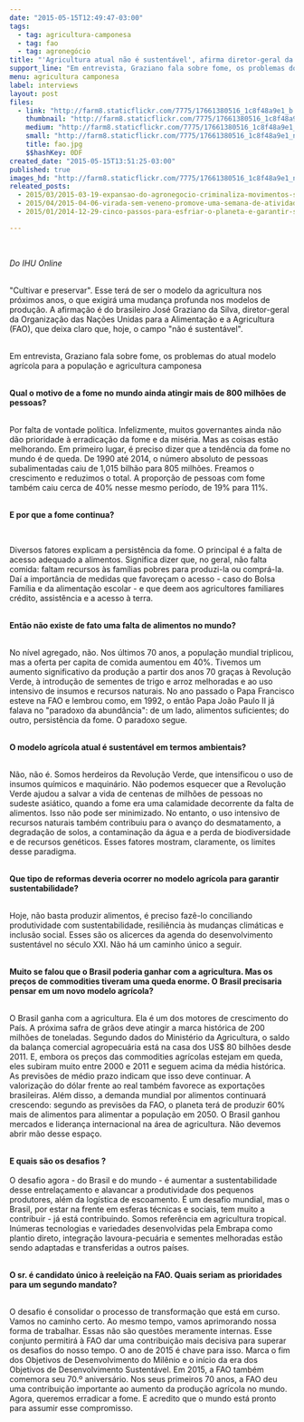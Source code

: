 ```yaml
---
date: "2015-05-15T12:49:47-03:00"
tags:
  - tag: agricultura-camponesa
  - tag: fao
  - tag: agronegócio
title: "'Agricultura atual não é sustentável', afirma diretor-geral da FAO "
support_line: "Em entrevista, Graziano fala sobre fome, os problemas do atual modelo agrícola e agricultura camponesa. "
menu: agricultura camponesa
label: interviews
layout: post
files:
  - link: "http://farm8.staticflickr.com/7775/17661380516_1c8f48a9e1_b.jpg"
    thumbnail: "http://farm8.staticflickr.com/7775/17661380516_1c8f48a9e1_t.jpg"
    medium: "http://farm8.staticflickr.com/7775/17661380516_1c8f48a9e1_z.jpg"
    small: "http://farm8.staticflickr.com/7775/17661380516_1c8f48a9e1_n.jpg"
    title: fao.jpg
    $$hashKey: 0DF
created_date: "2015-05-15T13:51:25-03:00"
published: true
images_hd: "http://farm8.staticflickr.com/7775/17661380516_1c8f48a9e1_n.jpg"
releated_posts:
  - 2015/03/2015-03-19-expansao-do-agronegocio-criminaliza-movimentos-sociais-no-paraguai.md
  - 2015/04/2015-04-06-virada-sem-veneno-promove-uma-semana-de-atividades-pela-saude.md
  - 2015/01/2014-12-29-cinco-passos-para-esfriar-o-planeta-e-garantir-soberania-alimentar.md

---
```

<p>&nbsp;</p>

<p><em>Do IHU&nbsp;Online</em></p>

<p><br />
&quot;Cultivar e preservar&quot;. Esse ter&aacute; de ser o modelo da agricultura nos pr&oacute;ximos anos, o que exigir&aacute; uma mudan&ccedil;a profunda nos modelos de produ&ccedil;&atilde;o. A afirma&ccedil;&atilde;o &eacute; do brasileiro Jos&eacute; Graziano da Silva, diretor-geral da Organiza&ccedil;&atilde;o das Na&ccedil;&otilde;es Unidas para a Alimenta&ccedil;&atilde;o e a Agricultura (FAO), que deixa claro que, hoje, o campo &quot;n&atilde;o &eacute; sustent&aacute;vel&quot;.</p>

<p><br />
Em entrevista, Graziano fala sobre fome, os problemas do atual modelo agr&iacute;cola para a popula&ccedil;&atilde;o e agricultura camponesa</p>

<p><br />
<strong>Qual o motivo de a fome no mundo ainda atingir mais de 800 milh&otilde;es de pessoas?</strong></p>

<p><br />
Por falta de vontade pol&iacute;tica. Infelizmente, muitos governantes ainda n&atilde;o d&atilde;o prioridade &agrave; erradica&ccedil;&atilde;o da fome e da mis&eacute;ria. Mas as coisas est&atilde;o melhorando. Em primeiro lugar, &eacute; preciso dizer que a tend&ecirc;ncia da fome no mundo &eacute; de queda. De 1990 at&eacute; 2014, o n&uacute;mero absoluto de pessoas subalimentadas caiu de 1,015 bilh&atilde;o para 805 milh&otilde;es. Freamos o crescimento e reduzimos o total. A propor&ccedil;&atilde;o de pessoas com fome tamb&eacute;m caiu cerca de 40% nesse mesmo per&iacute;odo, de 19% para 11%.</p>

<p><br />
<strong>E por que a fome continua?</strong></p>

<p>&nbsp;</p>

<p>Diversos fatores explicam a persist&ecirc;ncia da fome. O principal &eacute; a falta de acesso adequado a alimentos. Significa dizer que, no geral, n&atilde;o falta comida: faltam recursos &agrave;s fam&iacute;lias pobres para produzi-la ou compr&aacute;-la. Da&iacute; a import&acirc;ncia de medidas que favore&ccedil;am o acesso - caso do Bolsa Fam&iacute;lia e da alimenta&ccedil;&atilde;o escolar - e que deem aos agricultores familiares cr&eacute;dito, assist&ecirc;ncia e a acesso &agrave; terra.</p>

<p><br />
<strong>Ent&atilde;o n&atilde;o existe de fato uma falta de alimentos no mundo?</strong></p>

<p><br />
No n&iacute;vel agregado, n&atilde;o. Nos &uacute;ltimos 70 anos, a popula&ccedil;&atilde;o mundial triplicou, mas a oferta per capita de comida aumentou em 40%. Tivemos um aumento significativo da produ&ccedil;&atilde;o a partir dos anos 70 gra&ccedil;as &agrave; Revolu&ccedil;&atilde;o Verde, &agrave; introdu&ccedil;&atilde;o de sementes de trigo e arroz melhoradas e ao uso intensivo de insumos e recursos naturais. No ano passado o Papa Francisco esteve na FAO e lembrou como, em 1992, o ent&atilde;o Papa Jo&atilde;o Paulo II j&aacute; falava no &quot;paradoxo da abund&acirc;ncia&quot;: de um lado, alimentos suficientes; do outro, persist&ecirc;ncia da fome. O paradoxo segue.</p>

<p><br />
<strong>O modelo agr&iacute;cola atual &eacute; sustent&aacute;vel em termos ambientais?</strong></p>

<p><br />
N&atilde;o, n&atilde;o &eacute;. Somos herdeiros da Revolu&ccedil;&atilde;o Verde, que intensificou o uso de insumos qu&iacute;micos e maquin&aacute;rio. N&atilde;o podemos esquecer que a Revolu&ccedil;&atilde;o Verde ajudou a salvar a vida de centenas de milh&otilde;es de pessoas no sudeste asi&aacute;tico, quando a fome era uma calamidade decorrente da falta de alimentos. Isso n&atilde;o pode ser minimizado. No entanto, o uso intensivo de recursos naturais tamb&eacute;m contribuiu para o avan&ccedil;o do desmatamento, a degrada&ccedil;&atilde;o de solos, a contamina&ccedil;&atilde;o da &aacute;gua e a perda de biodiversidade e de recursos gen&eacute;ticos. Esses fatores mostram, claramente, os limites desse paradigma.</p>

<p><br />
<strong>Que tipo de reformas deveria ocorrer no modelo agr&iacute;cola para garantir sustentabilidade?</strong></p>

<p><br />
Hoje, n&atilde;o basta produzir alimentos, &eacute; preciso faz&ecirc;-lo conciliando produtividade com sustentabilidade, resili&ecirc;ncia &agrave;s mudan&ccedil;as clim&aacute;ticas e inclus&atilde;o social. Esses s&atilde;o os alicerces da agenda do desenvolvimento sustent&aacute;vel no s&eacute;culo XXI. N&atilde;o h&aacute; um caminho &uacute;nico a seguir.</p>

<p><br />
<strong>Muito se falou que o Brasil poderia ganhar com a agricultura. Mas os pre&ccedil;os de commodities tiveram uma queda enorme. O Brasil precisaria pensar em um novo modelo agr&iacute;cola?</strong></p>

<p><br />
O Brasil ganha com a agricultura. Ela &eacute; um dos motores de crescimento do Pa&iacute;s. A pr&oacute;xima safra de gr&atilde;os deve atingir a marca hist&oacute;rica de 200 milh&otilde;es de toneladas. Segundo dados do Minist&eacute;rio da Agricultura, o saldo da balan&ccedil;a comercial agropecu&aacute;ria est&aacute; na casa dos US$ 80 bilh&otilde;es desde 2011. E, embora os pre&ccedil;os das commodities agr&iacute;colas estejam em queda, eles subiram muito entre 2000 e 2011 e seguem acima da m&eacute;dia hist&oacute;rica. As previs&otilde;es de m&eacute;dio prazo indicam que isso deve continuar. A valoriza&ccedil;&atilde;o do d&oacute;lar frente ao real tamb&eacute;m favorece as exporta&ccedil;&otilde;es brasileiras. Al&eacute;m disso, a demanda mundial por alimentos continuar&aacute; crescendo: segundo as previs&otilde;es da FAO, o planeta ter&aacute; de produzir 60% mais de alimentos para alimentar a popula&ccedil;&atilde;o em 2050. O Brasil ganhou mercados e lideran&ccedil;a internacional na &aacute;rea de agricultura. N&atilde;o devemos abrir m&atilde;o desse espa&ccedil;o.</p>

<p><br />
<strong>E quais s&atilde;o os desafios ?</strong><br />
<br />
O desafio agora - do Brasil e do mundo - &eacute; aumentar a sustentabilidade desse entrela&ccedil;amento e alavancar a produtividade dos pequenos produtores, al&eacute;m da log&iacute;stica de escoamento. &Eacute; um desafio mundial, mas o Brasil, por estar na frente em esferas t&eacute;cnicas e sociais, tem muito a contribuir - j&aacute; est&aacute; contribuindo. Somos refer&ecirc;ncia em agricultura tropical. In&uacute;meras tecnologias e variedades desenvolvidas pela Embrapa como plantio direto, integra&ccedil;&atilde;o lavoura-pecu&aacute;ria e sementes melhoradas est&atilde;o sendo adaptadas e transferidas a outros pa&iacute;ses.</p>

<p><br />
<strong>O sr. &eacute; candidato &uacute;nico &agrave; reelei&ccedil;&atilde;o na FAO. Quais seriam as prioridades para um segundo mandato?</strong></p>

<p><br />
O desafio &eacute; consolidar o processo de transforma&ccedil;&atilde;o que est&aacute; em curso. Vamos no caminho certo. Ao mesmo tempo, vamos aprimorando nossa forma de trabalhar. Essas n&atilde;o s&atilde;o quest&otilde;es meramente internas. Esse conjunto permitir&aacute; &agrave; FAO dar uma contribui&ccedil;&atilde;o mais decisiva para superar os desafios do nosso tempo. O ano de 2015 &eacute; chave para isso. Marca o fim dos Objetivos de Desenvolvimento do Mil&ecirc;nio e o in&iacute;cio da era dos Objetivos de Desenvolvimento Sustent&aacute;vel. Em 2015, a FAO tamb&eacute;m comemora seu 70.&ordm; anivers&aacute;rio. Nos seus primeiros 70 anos, a FAO deu uma contribui&ccedil;&atilde;o importante ao aumento da produ&ccedil;&atilde;o agr&iacute;cola no mundo. Agora, queremos erradicar a fome. E acredito que o mundo est&aacute; pronto para assumir esse compromisso.</p>
